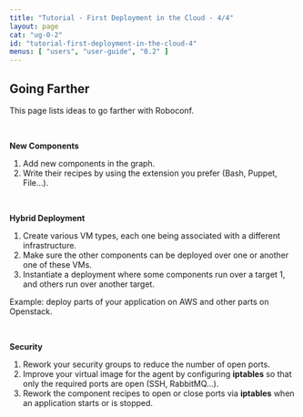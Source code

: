 ```yaml
---
title: "Tutorial - First Deployment in the Cloud - 4/4"
layout: page
cat: "ug-0-2"
id: "tutorial-first-deployment-in-the-cloud-4"
menus: [ "users", "user-guide", "0.2" ]
---
```


## Going Farther

This page lists ideas to go farther with Roboconf.

<br />

**New Components**

1. Add new components in the graph.
2. Write their recipes by using the extension you prefer (Bash, Puppet, File...).

<br />

**Hybrid Deployment**

1. Create various VM types, each one being associated with a different infrastructure.
2. Make sure the other components can be deployed over one or another one of these VMs.
3. Instantiate a deployment where some components run over a target 1, and others run over another target.

Example: deploy parts of your application on AWS and other parts on Openstack.

<br />

**Security**

1. Rework your security groups to reduce the number of open ports.
2. Improve your virtual image for the agent by configuring **iptables** so that only the required ports are open (SSH, RabbitMQ...).
3. Rework the component recipes to open or close ports via **iptables** when an application starts or is stopped.

